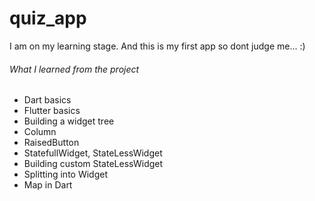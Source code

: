 # quiz_app

I  am  on  my learning stage. And this is my first app  so dont judge  me...  :)

###### What I learned from the project
* Dart basics
* Flutter basics
* Building a widget tree
* Column
* RaisedButton
* StatefullWidget, StateLessWidget
* Building custom StateLessWidget
* Splitting into Widget
* Map in Dart


